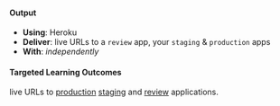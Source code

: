 #### Output
- **Using**: Heroku
- **Deliver**: live URLs to a `review` app, your `staging` & `production` apps
- **With**: *independently*

#### Targeted Learning Outcomes
live URLs to
[production](https://fomokaro-inverted-production.herokuapp.com/) [staging](https://fomokaro-invertedindex-staging.herokuapp.com/) and [review](https://fomokaro-invertedindex-st-pr-2.herokuapp.com/) applications.